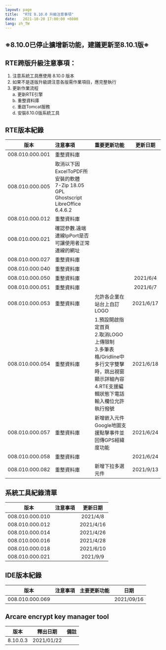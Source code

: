 ```yaml
---
layout: page
title:  "RTE 8.10.0 升級注意事項"
date:   2021-10-20 17:00:00 +0800
lang: zh_TW
---
```


## ※8.10.0已停止擴增新功能，建議更新至8.10.1版※

## RTE跨版升級注意事項：

1. 注意系統工具應使用 8.10.0 版本
2. 如果不是逐版升級請注意各版需作業項目，應完整執行
3. 更新作業流程<br>
    a. 更新RTE引擎<br>
    b. 重整資料庫<br>
    c. 重啟Tomcat服務<br>
    d. 安裝8.10.0版系統工具<br>

## RTE版本紀錄

|版本|注意事項|重要更新功能|更新日期|
|:-:|:-|:-|:-:|
|008.010.000.001|重整資料庫|||
|008.010.000.005|取消以下因ExcelToPDF所安裝的軟體<br>7-Zip 18.05<br>GPL Ghostscript<br>LibreOffice 6.4.6.2<br>|||
|008.010.000.012|重整資料庫|||
|008.010.000.021|確認參數.遠端連線IpPort是否可讓使用者正常連線的網址|||
|008.010.000.027|重整資料庫|||
|008.010.000.040|重整資料庫|||
|008.010.000.050|重整資料庫||2021/6/4|
|008.010.000.051|重整資料庫||2021/6/7|
|008.010.000.053|重整資料庫|允許各企業在站台上自訂LOGO|2021/6/17|
|008.010.000.054|重整資料庫|1.預設開啟指定首頁<br>2.取消LOGO上傳限制<br>3.多筆表格/Gridline中多行文字雙擊時，跳出視窗顯示詳細內容<br>4.RTE支援編輯狀態下電話輸入欄位允許執行撥號|2021/6/18|
|008.010.000.057|重整資料庫|新增嵌入元件Google地圖支援點擊事件並回傳GPS經緯度功能|2021/6/24|
|008.010.000.058|重整資料庫||2021/6/24|
|008.010.000.082|重整資料庫|新增下拉多選元件|2021/9/13|

## 系統工具紀錄清單

|版本|注意事項|更新日期|
|:-:|:-|:-:|
|008.010.000.010||2021/4/8|
|008.010.000.012||2021/4/16|
|008.010.000.014||2021/4/26|
|008.010.000.016||2021/4/28|
|008.010.000.018||2021/6/10|
|008.010.000.021||2021/9/9|

## IDE版本紀錄

|版本|注意事項|主要更新功能|日期|
|:-:|:-|:-:|:-:|
|008.010.000.069|||2021/09/16|

## Arcare encrypt key manager tool

|版本|釋出日期|備註|
|:-:|:-:|:-:|
|8.10.0.3|2021/01/22||